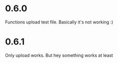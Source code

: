 # 0.6.0
Functions upload test file.
Basically it's not working :)

# 0.6.1
Only upload works. But hey something works at least